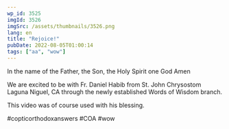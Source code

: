 ```yaml
---
wp_id: 3525
imgId: 3526
imgSrc: /assets/thumbnails/3526.png
lang: en
title: "Rejoice!"
pubDate: 2022-08-05T01:00:14
tags: ["aa", "wow"]
---
```

<!-- page: 6 -->

<p>In the name of the Father, the Son, the Holy Spirit one God Amen </p>
<p>We are excited to be with Fr. Daniel Habib from St. John Chrysostom Laguna Niguel, CA through the newly established Words of Wisdom branch.</p>
<p>This video was of course used with his blessing. </p>
<p>#copticorthodoxanswers #COA #wow</p>
